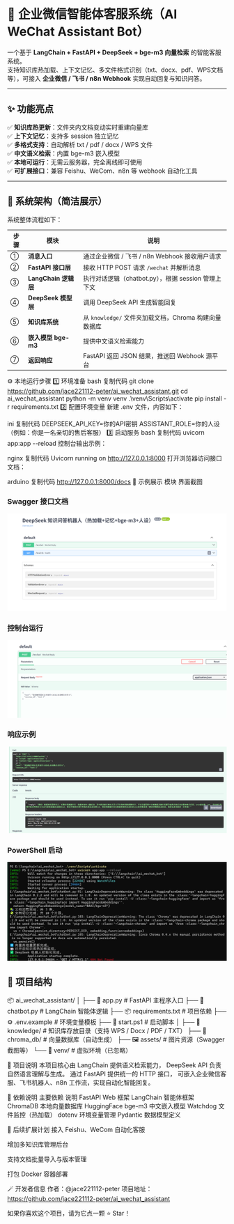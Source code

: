 # 🤖 企业微信智能体客服系统（AI WeChat Assistant Bot）

一个基于 **LangChain + FastAPI + DeepSeek + bge-m3 向量检索** 的智能客服系统。  
支持知识库热加载、上下文记忆、多文件格式识别（txt、docx、pdf、WPS文档等），可接入 **企业微信 / 飞书 / n8n Webhook** 实现自动回复与知识问答。

---

## ✨ 功能亮点

✅ **知识库热更新**：文件夹内文档变动实时重建向量库  
✅ **上下文记忆**：支持多 session 独立记忆  
✅ **多格式支持**：自动解析 txt / pdf / docx / WPS 文件  
✅ **中文语义检索**：内置 bge-m3 嵌入模型  
✅ **本地可运行**：无需云服务器，完全离线即可使用  
✅ **可扩展接口**：兼容 Feishu、WeCom、n8n 等 webhook 自动化工具  

---

## 🧩 系统架构（简洁展示）

系统整体流程如下：

| 步骤 | 模块 | 说明 |
|------|------|------|
| ① | **消息入口** | 通过企业微信 / 飞书 / n8n Webhook 接收用户请求 |
| ② | **FastAPI 接口层** | 接收 HTTP POST 请求 `/wechat` 并解析消息 |
| ③ | **LangChain 逻辑层** | 执行对话逻辑（chatbot.py），根据 session 管理上下文 |
| ④ | **DeepSeek 模型层** | 调用 DeepSeek API 生成智能回复 |
| ⑤ | **知识库系统** | 从 `knowledge/` 文件夹加载文档，Chroma 构建向量数据库 |
| ⑥ | **嵌入模型 bge-m3** | 提供中文语义检索能力 |
| ⑦ | **返回响应** | FastAPI 返回 JSON 结果，推送回 Webhook 源平台 |


⚙️ 本地运行步骤
1️⃣ 环境准备
bash
复制代码
git clone https://github.com/jace221112-peter/ai_wechat_assistant.git
cd ai_wechat_assistant
python -m venv venv
.\venv\Scripts\activate
pip install -r requirements.txt
2️⃣ 配置环境变量
新建 .env 文件，内容如下：

ini
复制代码
DEEPSEEK_API_KEY=你的API密钥
ASSISTANT_ROLE=你的人设（例如：你是一名亲切的售后客服）
3️⃣ 启动服务
bash
复制代码
uvicorn app:app --reload
控制台输出示例：

nginx
复制代码
Uvicorn running on http://127.0.0.1:8000
打开浏览器访问接口文档：

arduino
复制代码
http://127.0.0.1:8000/docs
🌈 示例展示
模块	界面截图
### Swagger 接口文档
![Swagger UI](assets/swagger_ui.png)

### 控制台运行
![Console](assets/console.png)

### 响应示例
![Response](assets/response.png)

### PowerShell 启动
![PowerShell](assets/powershell.png)


## 📂 项目结构

📦 ai_wechat_assistant/
│
├── 🧠 app.py                # FastAPI 主程序入口
├── 🤖 chatbot.py            # LangChain 智能体逻辑
├── 📦 requirements.txt      # 项目依赖
├── ⚙️ .env.example          # 环境变量模板
├── 🚀 start.ps1             # 启动脚本
│
├── 📘 knowledge/            # 知识库存放目录（支持 WPS / Docx / PDF / TXT）
├── 💾 chroma_db/            # 向量数据库（自动生成）
├── 🖼️ assets/               # 图片资源（Swagger 截图等）
└── 🧩 venv/                 # 虚拟环境（已忽略）



💬 项目说明
本项目核心由 LangChain 提供语义检索能力，
DeepSeek API 负责自然语言理解与生成。
通过 FastAPI 提供统一的 HTTP 接口，
可嵌入企业微信客服、飞书机器人、n8n 工作流，实现自动化智能回复。

🧱 依赖说明
主要依赖	说明
FastAPI	Web 框架
LangChain	智能体框架
ChromaDB	本地向量数据库
HuggingFace bge-m3	中文嵌入模型
Watchdog	文件监控（热加载）
dotenv	环境变量管理
Pydantic	数据模型定义

🚀 后续扩展计划
 接入 Feishu、WeCom 自动化客服

 增加多知识库管理后台

 支持文档批量导入与版本管理

 打包 Docker 容器部署

🪄 开发者信息
作者：@jace221112-peter
项目地址：https://github.com/jace221112-peter/ai_wechat_assistant

如果你喜欢这个项目，请为它点一颗 ⭐ Star！